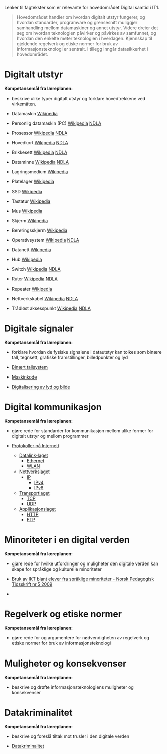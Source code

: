 Lenker til fagtekster som er relevante for hovedområdet Digital samtid i IT1.

> Hovedområdet handler om hvordan digitalt utstyr fungerer, og hvordan standarder,
> programvare og grensesnitt muliggjør samhandling mellom datamaskiner og annet
> utstyr. Videre dreier det seg om hvordan teknologien påvirker og påvirkes av
> samfunnet, og hvordan den enkelte møter teknologien i hverdagen. Kjennskap til
> gjeldende regelverk og etiske normer for bruk av informasjonsteknologi er
> sentralt. I tillegg inngår datasikkerhet i hoved­området.

Digitalt utstyr
===============
**Kompetansemål fra læreplanen:**
* beskrive ulike typer digitalt utstyr og forklare hovedtrekkene ved virkemåten.

* Datamaskin [Wikipedia](https://no.wikipedia.org/wiki/Datamaskin)
 * Personlig datamaskin (PC) [Wikipedia](https://no.wikipedia.org/wiki/Personlig_datamaskin) [NDLA](http://ndla.no/nb/node/83087?fag=43)
 * Prosessor [Wikipedia](https://no.wikipedia.org/wiki/CPU) [NDLA](http://ndla.no/nb/node/83096?fag=43)
 * Hovedkort [Wikipedia](https://no.wikipedia.org/wiki/Hovedkort) [NDLA](http://ndla.no/nb/node/83090?fag=43)
 * Brikkesett [Wikipedia](https://no.wikipedia.org/wiki/Brikkesett) [NDLA](http://ndla.no/nb/node/83205?fag=43)
 * Dataminne [Wikipedia](https://no.wikipedia.org/wiki/Dataminne) [NDLA](http://ndla.no/nb/node/83212?fag=43)
 * Lagringsmedium [Wikipedia](https://no.wikipedia.org/wiki/Lagringsmedium)
  * Platelager [Wikipedia](https://no.wikipedia.org/wiki/Platelager)
  * SSD [Wikipedia](https://no.wikipedia.org/wiki/Solid_state_drive)
 * Tastatur [Wikipedia](https://no.wikipedia.org/wiki/Tastatur)
 * Mus [Wikipedia](https://no.wikipedia.org/wiki/Datamus)
 * Skjerm [Wikipedia](https://no.wikipedia.org/wiki/Skjerm_%28monitor%29)
  * Berøringsskjerm [Wikipedia](https://no.wikipedia.org/wiki/Berøringsskjerm)
 * Operativsystem [Wikipedia](https://no.wikipedia.org/wiki/Operativsystem) [NDLA](http://ndla.no/nb/node/83241?fag=43)
* Datanett [Wikipedia](https://no.wikipedia.org/wiki/Datanett)
 * Hub [Wikipedia](https://no.wikipedia.org/wiki/Hub_%28datanettverk%29)
 * Switch [Wikipedia](https://no.wikipedia.org/wiki/Switch) [NDLA](http://ndla.no/nb/node/83330?fag=43)
 * Ruter [Wikipedia](https://no.wikipedia.org/wiki/Ruter_%28IT%29)  [NDLA](http://ndla.no/nb/node/83330?fag=43)
 * Repeater [Wikipedia](https://no.wikipedia.org/wiki/Repeater)
 * Nettverkskabel [Wikipedia](https://en.wikipedia.org/wiki/Twisted_pair) [NDLA](http://ndla.no/nb/node/83339?fag=43)
 * Trådløst aksesspunkt [Wikipedia](https://en.wikipedia.org/wiki/Wireless_access_point) [NDLA](http://ndla.no/nb/node/83369?fag=43)

Digitale signaler
=================
**Kompetansemål fra læreplanen:**
* forklare hvordan de fysiske signalene i datautstyr kan tolkes som binære tall,
tegnsett, grafiske framstillinger, billedpunkter og lyd

* [Binært tallsystem](https://no.wikipedia.org/wiki/Binært_tallsystem)
* [Maskinkode](https://no.wikipedia.org/wiki/Maskinkode)
* [Digitalisering av lyd og bilde](https://no.wikipedia.org/wiki/Digitalisering_av_lyd_og_bilde)

Digital kommunikasjon
=====================
**Kompetansemål fra læreplanen:**
* gjøre rede for standarder for kommunikasjon mellom ulike former for digitalt
utstyr og mellom programmer

* [Protokoller på Internett](https://no.wikipedia.org/wiki/Protokoll_%28datamaskiner%29)
  * [Datalink-laget](https://no.wikipedia.org/wiki/Datalink-laget)
    * [Ethernet](https://no.wikipedia.org/wiki/Ethernet)
    * [WLAN](https://no.wikipedia.org/wiki/Trådløst_lokalt_datanett)
  * [Nettverkslaget](https://no.wikipedia.org/wiki/Nettverkslaget)
    * [IP](https://no.wikipedia.org/wiki/Internet_Protocol)
      * [IPv4](https://no.wikipedia.org/wiki/IPv4)
      * [IPv6](https://no.wikipedia.org/wiki/IPv6)
  * [Transportlaget](https://no.wikipedia.org/wiki/Transportlaget)
    * [TCP](https://no.wikipedia.org/wiki/TCP)
    * [UDP](https://no.wikipedia.org/wiki/UDP)
  * [Applikasjonslaget](https://no.wikipedia.org/wiki/Applikasjonslaget)
    * [HTTP](https://no.wikipedia.org/wiki/HTTP)
    * [FTP](https://no.wikipedia.org/wiki/FTP)


Minoriteter i en digital verden
===============================
**Kompetansemål fra læreplanen:**
* gjøre rede for hvilke utfordringer og muligheter den digitale verden kan skape
for språklige og kulturelle minoriteter

* [Bruk av IKT blant elever fra språklige minoriteter - Norsk Pedagogisk Tidsskrift nr.5 2009](http://www.morsmal.org/documents/members/admin/Bruk_av_IKT_blant_elever_fra_spraaklige_minoriteter.pdf)
* 

Regelverk og etiske normer
==========================
**Kompetansemål fra læreplanen:**
* gjøre rede for og argumentere for nødvendigheten av regelverk og etiske normer
for bruk av informasjonsteknologi


Muligheter og konsekvenser
==========================
**Kompetansemål fra læreplanen:**
* beskrive og drøfte informasjonsteknologiens muligheter og konsekvenser


Datakriminalitet
=================
**Kompetansemål fra læreplanen:**
* beskrive og foreslå tiltak mot trusler i den digitale verden
  
* [Datakriminalitet](https://no.wikipedia.org/wiki/Datakriminalitet)
 

